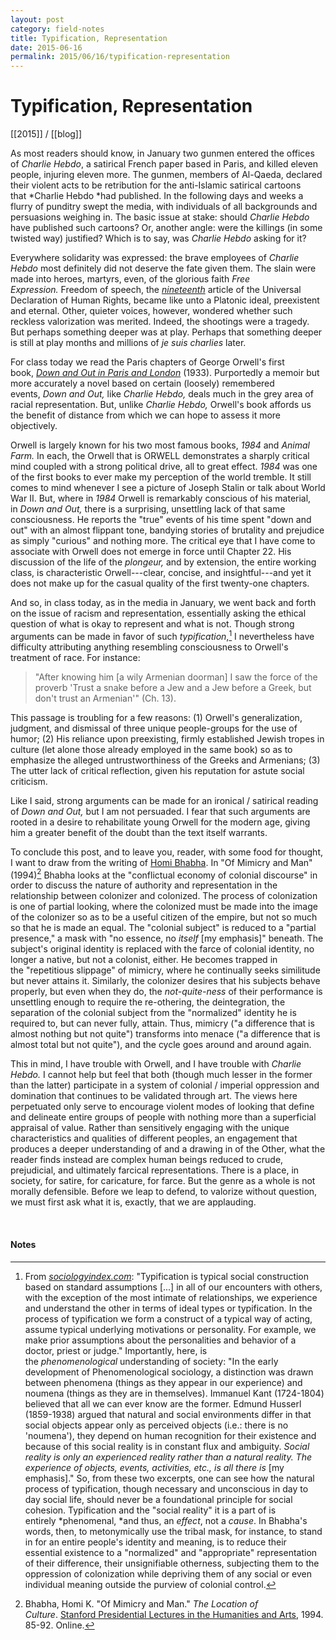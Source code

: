 ```yaml
---
layout: post
category: field-notes
title: Typification, Representation
date: 2015-06-16
permalink: 2015/06/16/typification-representation
---
```


# Typification, Representation

[[2015]] / [[blog]]

As most readers should know, in January two gunmen entered the offices of *Charlie Hebdo*, a satirical French paper based in Paris, and killed eleven people, injuring eleven more. The gunmen, members of Al-Qaeda, declared their violent acts to be retribution for the anti-Islamic satirical cartoons that *Charlie Hebdo *had published. In the following days and weeks a flurry of punditry swept the media, with individuals of all backgrounds and persuasions weighing in. The basic issue at stake: should *Charlie Hebdo* have published such cartoons? Or, another angle: were the killings (in some twisted way) justified? Which is to say, was *Charlie Hebdo* asking for it?

Everywhere solidarity was expressed: the brave employees of *Charlie Hebdo* most definitely did not deserve the fate given them. The slain were made into heroes, martyrs, even, of the glorious faith *Free Expression.* Freedom of speech, the [*nineteenth*](https://en.wikipedia.org/wiki/Freedom_of_speech) article of the Universal Declaration of Human Rights, became like unto a Platonic ideal, preexistent and eternal. Other, quieter voices, however, wondered whether such reckless valorization was merited. Indeed, the shootings were a tragedy. But perhaps something deeper was at play. Perhaps that something deeper is still at play months and millions of *je suis charlies* later.

For class today we read the Paris chapters of George Orwell's first book, [*Down and Out in Paris and London*](https://en.wikipedia.org/wiki/Down_and_Out_in_Paris_and_London) (1933). Purportedly a memoir but more accurately a novel based on certain (loosely) remembered events, *Down and Out,* like *Charlie Hebdo,* deals much in the grey area of racial representation. But, unlike *Charlie Hebdo,* Orwell's book affords us the benefit of distance from which we can hope to assess it more objectively.

Orwell is largely known for his two most famous books, *1984* and *Animal Farm.* In each, the Orwell that is ORWELL demonstrates a sharply critical mind coupled with a strong political drive, all to great effect. *1984* was one of the first books to ever make my perception of the world tremble. It still comes to mind whenever I see a picture of Joseph Stalin or talk about World War II. But, where in *1984* Orwell is remarkably conscious of his material, in *Down and Out,* there is a surprising, unsettling lack of that same consciousness. He reports the "true" events of his time spent "down and out" with an almost flippant tone, bandying stories of brutality and prejudice as simply "curious" and nothing more. The critical eye that I have come to associate with Orwell does not emerge in force until Chapter 22. His discussion of the life of the *plongeur,* and by extension, the entire working class, is characteristic Orwell---clear, concise, and insightful---and yet it does not make up for the casual quality of the first twenty-one chapters.

And so, in class today, as in the media in January, we went back and forth on the issue of racism and representation, essentially asking the ethical question of what is okay to represent and what is not. Though strong arguments can be made in favor of such *typification*,[^1] I nevertheless have difficulty attributing anything resembling consciousness to Orwell's treatment of race. For instance:

> "After knowing him \[a wily Armenian doorman\] I saw the force of the proverb 'Trust a snake before a Jew and a Jew before a Greek, but don't trust an Armenian'" (Ch. 13).

This passage is troubling for a few reasons: (1) Orwell's generalization, judgment, and dismissal of three unique people-groups for the use of humor; (2) His reliance upon preexisting, firmly established Jewish tropes in culture (let alone those already employed in the same book) so as to emphasize the alleged untrustworthiness of the Greeks and Armenians; (3) The utter lack of critical reflection, given his reputation for astute social criticism.

Like I said, strong arguments can be made for an ironical / satirical reading of *Down and Out,* but I am not persuaded. I fear that such arguments are rooted in a desire to rehabilitate young Orwell for the modern age, giving him a greater benefit of the doubt than the text itself warrants.

To conclude this post, and to leave you, reader, with some food for thought, I want to draw from the writing of [Homi Bhabha](https://en.wikipedia.org/wiki/Homi_K._Bhabha). In "Of Mimicry and Man" (1994)[^2] Bhabha looks at the "conflictual economy of colonial discourse" in order to discuss the nature of authority and representation in the relationship between colonizer and colonized. The process of colonization is one of partial looking, where the colonized must be made into the image of the colonizer so as to be a useful citizen of the empire, but not so much so that he is made an equal. The "colonial subject" is reduced to a "partial presence," a mask with "no essence, no *itself* \[my emphasis\]" beneath. The subject's original identity is replaced with the farce of colonial identity, no longer a native, but not a colonist, either. He becomes trapped in the "repetitious slippage" of mimicry, where he continually seeks similitude but never attains it. Similarly, the colonizer desires that his subjects behave properly, but even when they do, the *not-quite-ness* of their performance is unsettling enough to require the re-othering, the deintegration, the separation of the colonial subject from the "normalized" identity he is required to, but can never fully, attain. Thus, mimicry ("a difference that is almost nothing but not quite") transforms into menace ("a difference that is almost total but not quite"), and the cycle goes around and around again. 

This in mind, I have trouble with Orwell, and I have trouble with *Charlie Hebdo.* I cannot help but feel that both (though much lesser in the former than the latter) participate in a system of colonial / imperial oppression and domination that continues to be validated through art. The views here perpetuated only serve to encourage violent modes of looking that define and delineate entire groups of people with nothing more than a superficial appraisal of value. Rather than sensitively engaging with the unique characteristics and qualities of different peoples, an engagement that produces a deeper understanding of and a drawing in of the Other, what the reader finds instead are complex human beings reduced to crude, prejudicial, and ultimately farcical representations. There is a place, in society, for satire, for caricature, for farce. But the genre as a whole is not morally defensible. Before we leap to defend, to valorize without question, we must first ask what it is, exactly, that we are applauding. 

<br>

#### Notes

[^1]: From [*sociologyindex.com*](http://sociologyindex.com/typification.htm)[^3]: "Typification is typical social construction based on standard assumptions \[...\] in all of our encounters with others, with the exception of the most intimate of relationships, we experience and understand the other in terms of ideal types or typification. In the process of typification we form a construct of a typical way of acting, assume typical underlying motivations or personality. For example, we make prior assumptions about the personalities and behavior of a doctor, priest or judge." Importantly, here, is the *phenomenological* understanding of society: "In the early development of Phenomenological sociology, a distinction was drawn between phenomena (things as they appear in our experience) and noumena (things as they are in themselves). Immanuel Kant (1724-1804) believed that all we can ever know are the former. Edmund Husserl (1859-1938) argued that natural and social environments differ in that social objects appear only as perceived objects (i.e.: there is no 'noumena'), they depend on human recognition for their existence and because of this social reality is in constant flux and ambiguity. *Social reality is only an experienced reality rather than a natural reality. The experience of objects, events, activities, etc., is all there is* \[my emphasis\]." So, from these two excerpts, one can see how the natural process of typification, though necessary and unconscious in day to day social life, should never be a foundational principle for social cohesion. Typification and the "social reality" it is a part of is entirely *phenomenal, *and thus, an *effect*, not a *cause*. In Bhabha's words, then, to metonymically use the tribal mask, for instance, to stand in for an entire people's identity and meaning, is to reduce their essential existence to a "normalized" and "appropriate" representation of their difference, their unsignifiable otherness, subjecting them to the oppression of colonization while depriving them of any social or even individual meaning outside the purview of colonial control.

[^2]: Bhabha, Homi K. "Of Mimicry and Man." *The Location of Culture*. [Stanford Presidential Lectures in the Humanities and Arts](https://www.jstor.org/stable/778467), 1994. 85-92. Online.

[^3]: I can in no way vouch for the scholarly credibility of this site, but after clicking around a bit, I decided these definitions were worth using anyway.

[^4]: If you're interested in reading more about issues of race similar to those that I have talked about here, I would highly recommend this Atlantic cover story from a few months ago, ["Is It Time For the Jews to Leave Europe?"](https://www.theatlantic.com/magazine/archive/2015/04/is-it-time-for-the-jews-to-leave-europe/386279/)
